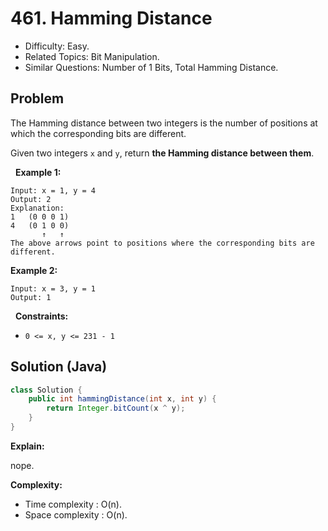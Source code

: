 # 461. Hamming Distance

- Difficulty: Easy.
- Related Topics: Bit Manipulation.
- Similar Questions: Number of 1 Bits, Total Hamming Distance.

## Problem

The Hamming distance between two integers is the number of positions at which the corresponding bits are different.

Given two integers ```x``` and ```y```, return **the **Hamming distance** between them**.

 
**Example 1:**

```
Input: x = 1, y = 4
Output: 2
Explanation:
1   (0 0 0 1)
4   (0 1 0 0)
       ↑   ↑
The above arrows point to positions where the corresponding bits are different.
```

**Example 2:**

```
Input: x = 3, y = 1
Output: 1
```

 
**Constraints:**


	
- ```0 <= x, y <= 231 - 1```



## Solution (Java)

```java
class Solution {
    public int hammingDistance(int x, int y) {
        return Integer.bitCount(x ^ y);
    }
}
```

**Explain:**

nope.

**Complexity:**

* Time complexity : O(n).
* Space complexity : O(n).
